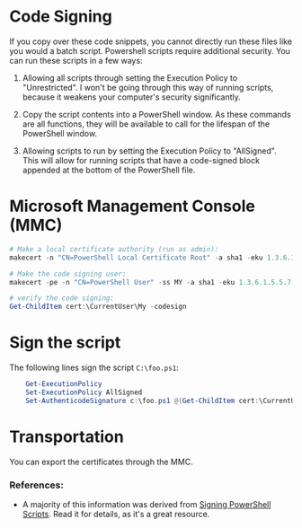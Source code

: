 # Code Signing

If you copy over these code snippets, you cannot directly run these files like you would a batch script. Powershell scripts require additional security. You can run these scripts in a few ways:

1. Allowing all scripts through setting the Execution Policy to "Unrestricted". I won't be going through this way of running scripts, because it weakens your computer's security significantly.

1. Copy the script contents into a PowerShell window. As these commands are all functions, they will be available to call for the lifespan of the PowerShell window.

1. Allowing scripts to run by setting the Execution Policy to "AllSigned". This will allow for running scripts that have a code-signed block appended at the bottom of the PowerShell file.

# Microsoft Management Console (MMC)

````powershell
# Make a local certificate authority (run as admin):
makecert -n "CN=PowerShell Local Certificate Root" -a sha1 -eku 1.3.6.1.5.5.7.3.3 -r -sv root.pvk root.cer -ss Root -sr localMachine

# Make the code signing user:
makecert -pe -n "CN=PowerShell User" -ss MY -a sha1 -eku 1.3.6.1.5.5.7.3.3 -iv root.pvk -ic root.cer

# verify the code signing:
Get-ChildItem cert:\CurrentUser\My -codesign
````

# Sign the script

The following lines sign the script `C:\foo.ps1`:
````powershell
    Get-ExecutionPolicy
    Set-ExecutionPolicy AllSigned
    Set-AuthenticodeSignature c:\foo.ps1 @(Get-ChildItem cert:\CurrentUser\My -codesign)[0]
````
# Transportation

You can export the certificates through the MMC.

### References:

* A majority of this information was derived from [Signing PowerShell Scripts](https://www.hanselman.com/blog/SigningPowerShellScripts.aspx). Read it for details, as it's a great resource.
